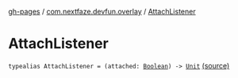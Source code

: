 [gh-pages](../index.md) / [com.nextfaze.devfun.overlay](index.md) / [AttachListener](./-attach-listener.md)

# AttachListener

`typealias AttachListener = (attached: `[`Boolean`](https://kotlinlang.org/api/latest/jvm/stdlib/kotlin/-boolean/index.html)`) -> `[`Unit`](https://kotlinlang.org/api/latest/jvm/stdlib/kotlin/-unit/index.html) [(source)](https://github.com/NextFaze/dev-fun/tree/master/devfun/src/main/java/com/nextfaze/devfun/overlay/OverlayWindow.kt#L38)